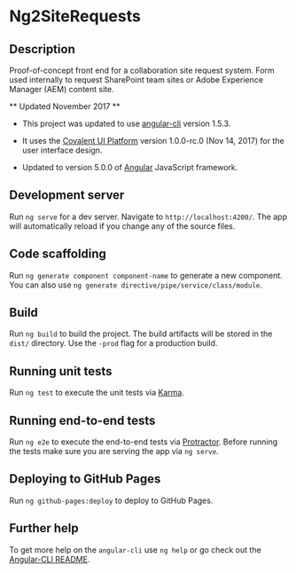 # Ng2SiteRequests

## Description

Proof-of-concept front end for a collaboration site request system. Form used internally to request SharePoint team sites or Adobe Experience Manager (AEM) content site. 

** Updated November 2017 **

* This project was updated to use [angular-cli](https://github.com/angular/angular-cli) version 1.5.3.

* It uses the [Covalent UI Platform](https://teradata.github.io/covalent/) version 1.0.0-rc.0 (Nov 14, 2017) for the user interface design. 

* Updated to version 5.0.0 of [Angular](https://angular.io/) JavaScript framework.

## Development server

Run `ng serve` for a dev server. Navigate to `http://localhost:4200/`. The app will automatically reload if you change any of the source files.

## Code scaffolding

Run `ng generate component component-name` to generate a new component. You can also use `ng generate directive/pipe/service/class/module`.

## Build

Run `ng build` to build the project. The build artifacts will be stored in the `dist/` directory. Use the `-prod` flag for a production build.

## Running unit tests

Run `ng test` to execute the unit tests via [Karma](https://karma-runner.github.io).

## Running end-to-end tests

Run `ng e2e` to execute the end-to-end tests via [Protractor](http://www.protractortest.org/).
Before running the tests make sure you are serving the app via `ng serve`.

## Deploying to GitHub Pages

Run `ng github-pages:deploy` to deploy to GitHub Pages.

## Further help

To get more help on the `angular-cli` use `ng help` or go check out the [Angular-CLI README](https://github.com/angular/angular-cli/blob/master/README.md).
